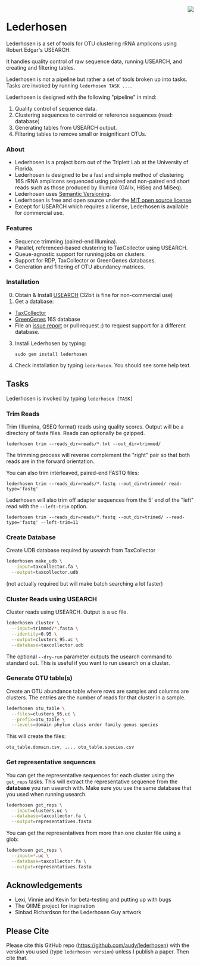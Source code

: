 <img src="http://d.pr/i/26Js+#.png" align="right">

# Lederhosen

Lederhosen is a set of tools for OTU clustering rRNA amplicons using Robert Edgar's USEARCH.

It handles quality control of raw sequence data, running USEARCH, and creating and filtering tables.

Lederhosen is not a pipeline but rather a set of tools broken up into tasks. Tasks are invoked by running `lederhosen TASK ...`.

Lederhosen is designed with the following "pipeline" in mind:

1. Quality control of sequence data.
2. Clustering sequences to centroid or reference sequences (read: database)
3. Generating tables from USEARCH output.
4. Filtering tables to remove small or insignificant OTUs.

### About

- Lederhosen is a project born out of the Triplett Lab at the University of Florida.
- Lederhosen is designed to be a fast and simple method of clustering 16S rRNA amplicons sequenced
using paired and non-paired end short reads such as those produced by Illumina (GAIIx, HiSeq and MiSeq).
- Lederhosen uses [Semantic Versioning](http://semver.org/).
- Lederhosen is free and open source under the [MIT open source license](http://opensource.org/licenses/mit-license.php/).
- Except for USEARCH which requires a license, Lederhosen is available for commercial use.

### Features

- Sequence trimming (paired-end Illumina).
- Parallel, referenced-based clustering to TaxCollector using USEARCH.
- Queue-agnostic support for running jobs on clusters.
- Support for RDP, TaxCollector or GreenGenes databases.
- Generation and filtering of OTU abundancy matrices.

### Installation

0. Obtain & Install [USEARCH](http://www.drive5.com/) (32bit is fine for non-commercial use)
2. Get a database:
  - [TaxCollector](http://github.com/audy/taxcollector)
  - [GreenGenes](http://greengenes.lbl.gov) 16S database
  - File an [issue report](https://github.com/audy/lederhosen/issues) or pull request ;) to request support for a different database.
3. Install Lederhosen by typing:

    `sudo gem install lederhosen`
4. Check installation by typing `lederhosen`. You should see some help text.

## Tasks

Lederhosen is invoked by typing `lederhosen [TASK]`

### Trim Reads

Trim (Illumina, QSEQ format) reads using quality scores. Output will be a directory of fasta files. Reads can optionally be gzipped.

    lederhosen trim --reads_dir=reads/*.txt --out_dir=trimmed/

The trimming process will reverse complement the "right" pair so that both reads are in the forward orientation.

You can also trim interleaved, paired-end FASTQ files:

    lederhosen trim --reads_dir=reads/*.fastq --out_dir=trimmed/ read-type='fastq'

Lederhosen will also trim off adapter sequences from the 5' end of the "left" read with the `--left-trim` option.

    lederhosen trim --reads_dir=reads/*.fastq --out_dir=trimed/ --read-type='fastq' --left-trim=11

### Create Database

Create UDB database required by usearch from TaxCollector

```bash
lederhosen make_udb \
  --input=taxcollector.fa \
  --output=taxcollector.udb
```

(not actually required but will make batch searching a lot faster)

### Cluster Reads using USEARCH

Cluster reads using USEARCH. Output is a uc file.

```bash
lederhosen cluster \
  --input=trimmed/*.fasta \
  --identity=0.95 \
  --output=clusters_95.uc \
  --database=taxcollector.udb
```

The optional `--dry-run` parameter outputs the usearch command to standard out. This is useful if you want to run usearch on a cluster.

### Generate OTU table(s)

Create an OTU abundance table where rows are samples and columns are clusters. The entries are the number of reads for that cluster in a sample.

```bash
lederhosen otu_table \
  --files=clusters_95.uc \
  --prefix=otu_table \
  --levels=domain phylum class order family genus species
```

This will create the files:

    otu_table.domain.csv, ..., otu_table.species.csv

### Get representative sequences

You can get the representative sequences for each cluster using the `get_reps` tasks. This will extract the representative sequence from
the __database__ you ran usearch with. Make sure you use the same database that you used when running usearch.

```bash
lederhosen get_reps \
  --input=clusters.uc \
  --database=taxcollector.fa \
  --output=representatives.fasta
```

You can get the representatives from more than one cluster file using a glob:

```bash
lederhosen get_reps \
  --input=*.uc \
  --database=taxcollector.fa \
  --output=representatives.fasta
```

## Acknowledgements

- Lexi, Vinnie and Kevin for beta-testing and putting up with bugs
- The QIIME project for inspiration
- Sinbad Richardson for the Lederhosen Guy artwork

## Please Cite

Please cite this GitHub repo (https://github.com/audy/lederhosen) with the version you used (type `lederhosen version`) unless I publish a paper. Then cite that.
